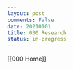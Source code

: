 ```yaml
---
layout: post
comments: False
date: 20210101
title: 030 Research
status: in-progress
---
```


[[000 Home]]
